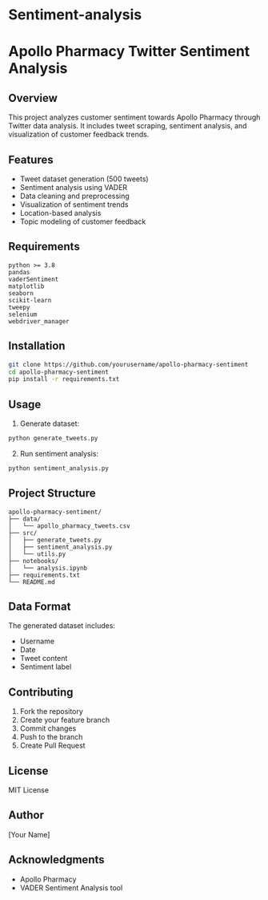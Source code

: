 # Sentiment-analysis
# Apollo Pharmacy Twitter Sentiment Analysis

## Overview
This project analyzes customer sentiment towards Apollo Pharmacy through Twitter data analysis. It includes tweet scraping, sentiment analysis, and visualization of customer feedback trends.

## Features
- Tweet dataset generation (500 tweets)
- Sentiment analysis using VADER
- Data cleaning and preprocessing
- Visualization of sentiment trends
- Location-based analysis
- Topic modeling of customer feedback

## Requirements
```
python >= 3.8
pandas
vaderSentiment
matplotlib
seaborn
scikit-learn
tweepy
selenium
webdriver_manager
```

## Installation
```bash
git clone https://github.com/yourusername/apollo-pharmacy-sentiment
cd apollo-pharmacy-sentiment
pip install -r requirements.txt
```

## Usage
1. Generate dataset:
```python
python generate_tweets.py
```

2. Run sentiment analysis:
```python
python sentiment_analysis.py
```

## Project Structure
```
apollo-pharmacy-sentiment/
├── data/
│   └── apollo_pharmacy_tweets.csv
├── src/
│   ├── generate_tweets.py
│   ├── sentiment_analysis.py
│   └── utils.py
├── notebooks/
│   └── analysis.ipynb
├── requirements.txt
└── README.md
```

## Data Format
The generated dataset includes:
- Username
- Date
- Tweet content
- Sentiment label

## Contributing
1. Fork the repository
2. Create your feature branch
3. Commit changes
4. Push to the branch
5. Create Pull Request

## License
MIT License

## Author
[Your Name]

## Acknowledgments
- Apollo Pharmacy
- VADER Sentiment Analysis tool
